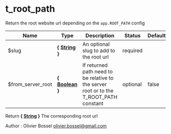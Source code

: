 # t_root_path

Return the root website url depending on the `app.ROOT_PATH` config



Name  |  Type  |  Description  |  Status  |  Default
------------  |  ------------  |  ------------  |  ------------  |  ------------
$slug  |  **{ [String](http://php.net/manual/en/language.types.string.php) }**  |  An optional slug to add to the root url  |  required  |
$from_server_root  |  **{ [Boolean](http://php.net/manual/en/language.types.boolean.php) }**  |  If returned path need to be relative to the server root or to the T_ROOT_PATH constant  |  optional  |  false

Return **{ [String](http://php.net/manual/en/language.types.string.php) }** The corresponding root url

Author : Olivier Bossel <olivier.bossel@gmail.com>